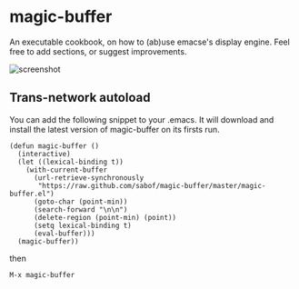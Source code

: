 # magic-buffer
An executable cookbook, on how to (ab)use emacse's display engine. Feel free to add sections, or suggest improvements.

![screenshot](https://github.com/sabof/magic-buffer/raw/master/screenshot.png)

## Trans-network autoload
You can add the following snippet to your .emacs. It will download and install the latest version of magic-buffer on its firsts run.

    (defun magic-buffer ()
      (interactive)
      (let ((lexical-binding t))
        (with-current-buffer
          (url-retrieve-synchronously
           "https://raw.github.com/sabof/magic-buffer/master/magic-buffer.el")
          (goto-char (point-min))
          (search-forward "\n\n")
          (delete-region (point-min) (point))
          (setq lexical-binding t)
          (eval-buffer)))
      (magic-buffer))

then

    M-x magic-buffer
